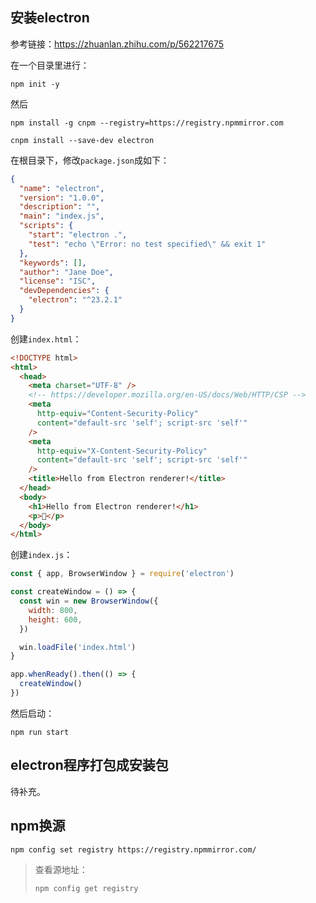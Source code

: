 ## 安装electron

参考链接：https://zhuanlan.zhihu.com/p/562217675

在一个目录里进行：

```
npm init -y
```

然后

```
npm install -g cnpm --registry=https://registry.npmmirror.com
```

```
cnpm install --save-dev electron
```

在根目录下，修改`package.json`成如下：

```json
{
  "name": "electron",
  "version": "1.0.0",
  "description": "",
  "main": "index.js",
  "scripts": {
    "start": "electron .",
    "test": "echo \"Error: no test specified\" && exit 1"
  },
  "keywords": [],
  "author": "Jane Doe",
  "license": "ISC",
  "devDependencies": {
    "electron": "^23.2.1"
  }
}
```

创建`index.html`：

```html
<!DOCTYPE html>
<html>
  <head>
    <meta charset="UTF-8" />
    <!-- https://developer.mozilla.org/en-US/docs/Web/HTTP/CSP -->
    <meta
      http-equiv="Content-Security-Policy"
      content="default-src 'self'; script-src 'self'"
    />
    <meta
      http-equiv="X-Content-Security-Policy"
      content="default-src 'self'; script-src 'self'"
    />
    <title>Hello from Electron renderer!</title>
  </head>
  <body>
    <h1>Hello from Electron renderer!</h1>
    <p>👋</p>
  </body>
</html>
```

创建`index.js`：

```javascript
const { app, BrowserWindow } = require('electron')

const createWindow = () => {
  const win = new BrowserWindow({
    width: 800,
    height: 600,
  })

  win.loadFile('index.html')
}

app.whenReady().then(() => {
  createWindow()
})
```

然后启动：

```
npm run start
```

## electron程序打包成安装包

待补充。

## npm换源

```
npm config set registry https://registry.npmmirror.com/
```

> 查看源地址：
>
> ```
> npm config get registry
> ```